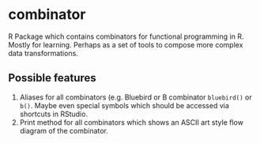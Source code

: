 # combinator
R Package which contains combinators for functional programming in R. Mostly for learning. Perhaps as a set of tools to compose more complex data transformations.


## Possible features

1. Aliases for all combinators (e.g. Bluebird or B combinator `bluebird()` or `b()`. Maybe even special symbols which should be accessed via shortcuts in RStudio.
2. Print method for all combinators which shows an ASCII art style flow diagram of the combinator.


